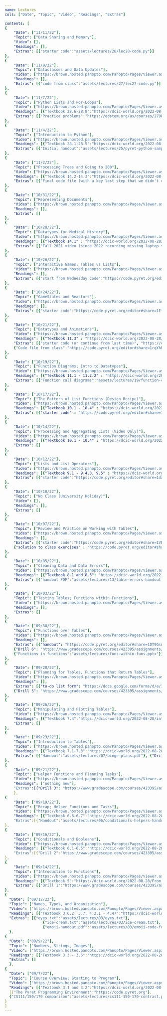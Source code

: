 ```yaml
---
name: Lectures
cols: ["Date", "Topic", "Video", "Readings", "Extras"]

contents: [
{
    "Date": ["11/11/22"],
    "Topic": ["Data Sharing and Memory"],
    "Video": [],
    "Readings": [],
    "Extras": [{"starter code":"assets/lectures/28/lec28-code.py"}]
},
{
    "Date": ["11/9/22"],
    "Topic": ["Dataclasses and Data Updates"],
    "Video": ["https://brown.hosted.panopto.com/Panopto/Pages/Viewer.aspx?id=fc832e0a-26e7-4e10-99a8-af000150dcb6"],
    "Readings": [],
    "Extras": [{"code from class":"assets/lectures/27/lec27-code.py"}]
},
{
    "Date": ["11/7/22"],
    "Topic": ["Python Lists and For-Loops"],
    "Video": ["https://brown.hosted.panopto.com/Panopto/Pages/Viewer.aspx?id=854f64e5-956b-4a90-acb0-af000150dc8b"],
    "Readings": [{"Textbook 28.6-28.8":"https://dcic-world.org/2022-08-28/part_pyret-to-python.html#%28part._python-create-process-lists%29"}],
    "Extras": [{"Practice problems":"https://edstem.org/us/courses/27983/discussion/2113997"}]
},
{
    "Date": ["11/4/22"],
    "Topic": ["Introduction to Python"],
    "Video": ["https://brown.hosted.panopto.com/Panopto/Pages/Viewer.aspx?id=24d41c59-1e0b-408c-abd4-af000150dc63"],
    "Readings": [{"Textbook 28.1-28.5":"https://dcic-world.org/2022-08-28/part_pyret-to-python.html"}],
    "Extras": [{"Initial handout":"assets/lectures/25/pyret-python-sample.pdf"},{"Summary of how to interact with VSCode":"https://hackmd.io/@cs111/using-vscode-f22"}]
},
{
    "Date": ["11/2/22"],
    "Topic": ["Processing Trees and Going to 200"],
    "Video": ["https://brown.hosted.panopto.com/Panopto/Pages/Viewer.aspx?id=23658252-bd13-4672-a367-af000150dc32"],
    "Readings": [{"Textbook 14.2-14.3":"https://dcic-world.org/2022-08-28/trees.html#%28part._.Programs_to_.Process_.Ancestor_.Trees%29"}],
    "Extras": [{"Final code file (with a key last step that we didn't cover in lecture)":"https://code.pyret.org/editor#share=1O4Dl-5pBdRKHwWx4487o19ao_SspLk03&v=22f3b65"}]
},
{
    "Date": ["10/31/22"],
    "Topic": ["Representing Documents"],
    "Video": ["https://brown.hosted.panopto.com/Panopto/Pages/Viewer.aspx?id=59504717-4274-44c8-9e4e-af000150dc03"],
    "Readings": [],
    "Extras": []
},
{
    "Date": ["10/28/22"],
    "Topic": ["Datatypes for Medical History"],
    "Video": ["https://brown.hosted.panopto.com/Panopto/Pages/Viewer.aspx?id=8aec113c-b383-4c5d-b368-af000150dbd0"],
    "Readings": [{"Textbook 14.1" : "https://dcic-world.org/2022-08-28/trees.html"}],
    "Extras": [{"Fall 2021 video (since 2022 recording missing laptop screen)":"https://brown.hosted.panopto.com/Panopto/Pages/Viewer.aspx?id=f618b5da-a7db-4c2b-99a1-ada20114159f"}]
},
{
    "Date": ["10/26/22"],
    "Topic": ["Interactive Games; Tables vs Lists"],
    "Video": ["https://brown.hosted.panopto.com/Panopto/Pages/Viewer.aspx?id=cf5375ef-7db1-43ff-bfa1-af000150dba3"],
    "Readings": [],
    "Extras": [{"start from Wednesday Code":"https://code.pyret.org/editor#share=18lM2RGh4Cy4qT-uGJxKjekdypiz1Fa5L&v=22f3b65"}]
},
{
    "Date": ["10/24/22"],
    "Topic": ["GameStates and Reactors"],
    "Video": ["https://brown.hosted.panopto.com/Panopto/Pages/Viewer.aspx?id=6121696a-2a71-461f-bb50-af000150db5a"],
    "Readings": [],
    "Extras": [{"starter code":"https://code.pyret.org/editor#share=1Ef9W_TSE_EyNh9ZsEMFR3ypMvRBa6acn&v=22f3b65"},{"final class code":"https://code.pyret.org/editor#share=18lM2RGh4Cy4qT-uGJxKjekdypiz1Fa5L&v=22f3b65"}]
},
{
    "Date": ["10/21/22"],
    "Topic": ["Datatypes and Animations"],
    "Video": ["https://brown.hosted.panopto.com/Panopto/Pages/Viewer.aspx?id=6121696a-2a71-461f-bb50-af000150db5a"],
    "Readings": [{"Textbook 11.3" : "https://dcic-world.org/2022-08-28/intro-struct-data.html"}],
    "Extras": [{"starter code (or continue from last time)", "https://code.pyret.org/editor#share=1pBUbDYX3BuvjJvW5FlPWcopuNZZ866aF&v=22f3b65"},
    {"Code file from class":"https://code.pyret.org/editor#share=1rqYhhPPV_HYdaOUOGYqDIgYAJTJfHUAs&v=22f3b65"}]
},
{
    "Date": ["10/19/22"],
    "Topic": ["Function Diagrams; Intro to Datatypes"],
    "Video": ["https://brown.hosted.panopto.com/Panopto/Pages/Viewer.aspx?id=1783c3bf-7040-43d3-a88f-af000150db35"],
    "Readings": [{"Textbook 11.1 - 11.2.2" : "https://dcic-world.org/2022-08-28/intro-struct-data.html"}],
    "Extras": [{"Function call diagrams":"assets/lectures/19/function-call-diagrams-f22.pdf"}, {"Email table design notes":"https://cs.brown.edu/courses/csci0111/spring2020/lectures/datatypes-intro.html"}]
},
{
    "Date": ["10/17/22"],
    "Topic": ["The Pattern of List Functions (Design Recipe)"],
    "Video": ["https://brown.hosted.panopto.com/Panopto/Pages/Viewer.aspx?id=9f7b3365-cdcf-46f0-820d-af000150db0d"],
    "Readings": [{"Textbook 10.1 - 10.4" : "https://dcic-world.org/2022-08-28/processing-lists.html"}],
    "Extras": [{"starter code" : "https://code.pyret.org/editor#share=1BfyOBoD3_Sei57_OfO5DCgdDs_NthMYf&v=22f3b65"},{"code PDF (to write on)" : "assets/lectures/18/code-samples-f22.pdf"},{"final code file":"https://code.pyret.org/editor#share=10bcEn3eF_1vtZtgoUB1h_5mvXjwrqlqa&v=22f3b65"}]
}, 
{
    "Date": ["10/14/22"],
    "Topic": ["Processing and Aggregating Lists (Video Only)"],
    "Video": ["https://brown.hosted.panopto.com/Panopto/Pages/Viewer.aspx?id=5eda342a-03d1-432a-b4ca-ada2011414f8"],
    "Readings": [{"Textbook 10.1 - 10.4" : "https://dcic-world.org/2022-08-28/processing-lists.html"}],
    "Extras": []
}, 
{
    "Date": ["10/12/22"],
    "Topic": ["Lists and List Operators"],
    "Video": ["https://brown.hosted.panopto.com/Panopto/Pages/Viewer.aspx?id=54baa0a3-7e1c-433b-8c4f-af000150dab7"],
    "Readings": [{"Textbook 9.1 - 9.4.3, 9.5" : "https://dcic-world.org/2022-08-28/tables-to-lists.html"}],
    "Extras": [{"starter code":"https://code.pyret.org/editor#share=1dab8zlrPIPBydlSTZxRPuJKI583a9mEb&v=31c9aaf"}]
}, 
{
    "Date": ["10/10/22"],
    "Topic": ["No Class (University Holiday)"],
    "Video": [],
    "Readings": [],
    "Extras": []
}, 
{
    "Date": ["10/07/22"],
    "Topic": ["Review and Practice on Working with Tables"],
	"Video": ["https://brown.hosted.panopto.com/Panopto/Pages/Viewer.aspx?id=6a728150-5c38-452c-a578-af000150da54"],
	"Readings": [],
	"Extras": [{"starter code":"https://code.pyret.org/editor#share=1VEsL-5DfjRILKhDZrpH342d-Zy7HFD2t&v=31c9aaf"},
	{"solution to class exercises" : "https://code.pyret.org/editor#share=19VPPxXivVscymUpg_dC-EKxZfuETPEci&v=31c9aaf"}]
}, 
{
    "Date": ["10/05/22"],
    "Topic": ["Cleaning Data and Data Errors"],
	"Video": ["https://brown.hosted.panopto.com/Panopto/Pages/Viewer.aspx?id=cdf508d3-a312-4d53-b786-ada201141457"],
	"Readings": [{"Textbook 8.1 and 8.3": "https://dcic-world.org/2022-08-28/processing-tables.html#%28part._cleaning-tables%29"}],
	"Extras": [{"handout PDF":"assets/lectures/13/table-errors-handout.pdf"},{"starter code":"https://code.pyret.org/editor#share=1htaRhSw69NDx2NUg03a1wlsaaXAUxb__&v=31c9aaf"}]
}, 
{
	"Date": ["10/03/22"],
    "Topic": ["Testing Tables; Functions within Functions"],
	"Video": ["https://brown.hosted.panopto.com/Panopto/Pages/Viewer.aspx?id=0e1ca0ad-e743-4cee-9c39-af000150da02"],
	"Readings": [],
	"Extras": []
}, 
{
	"Date": ["09/30/22"],
    "Topic": ["Functions over Tables"],
	"Video": ["https://brown.hosted.panopto.com/Panopto/Pages/Viewer.aspx?id=63732dda-95fe-476b-acb2-af000150d9d8"],
	"Readings": [],
	"Extras": [{"handout": "https://code.pyret.org/editor#share=1DT9GsAf1voYH8U0FsRtS71Xr0u4Go2gs&v=31c9aaf"},
	{"Drill 6": "https://www.gradescope.com/courses/423395/assignments/2206481"},
	{"Functions in functions":"assets/lectures/funs-within-funs.pptx"}]
}, 
{
	"Date": ["09/28/22"],
    "Topic": ["Planning for Tables, Functions that Return Tables"],
	"Video": ["https://brown.hosted.panopto.com/Panopto/Pages/Viewer.aspx?id=8a5c03dd-f7f7-44ff-9eab-af000150d9a4"],
	"Readings": [],
	"Extras": [{"to-do list form": "https://docs.google.com/forms/d/e/1FAIpQLSeLJC6aa1ryJWgZXbR7P1dp2hs5g-yiefX8AFLFpionb9ysRg/viewform?usp=sf_link"},{"planning setup": "https://snap.berkeley.edu/snap/snap.html#present:Username=kfisler&ProjectName=table-plans-lecture"},
	{"Drill 5": "https://www.gradescope.com/courses/423395/assignments/2206515"}]
}, 
{
	"Date": ["09/26/22"],
    "Topic": ["Manipulating and Plotting Tables"],
	"Video": ["https://brown.hosted.panopto.com/Panopto/Pages/Viewer.aspx?id=9b75127a-f7e1-41be-8901-af000150d971"],
	"Readings": [{"Textbook 7.4":"https://dcic-world.org/2022-08-28/intro-tabular-data.html#%28part._.Processing_.Rows%29"}],
	"Extras": []
},
{
	"Date": ["09/23/22"],
    "Topic": ["Introduction to Tables"],
	"Video": ["https://brown.hosted.panopto.com/Panopto/Pages/Viewer.aspx?id=40084421-0f6a-43a8-a33c-af000150d93d"],
	"Readings": [{"Textbook 7.1-7.3":"https://dcic-world.org/2022-08-28/intro-tabular-data.html"}],
	"Extras": [{"Handout":"assets/lectures/07/binge-plans.pdf"}, {"Drill 4": "https://www.gradescope.com/courses/423395/assignments/2206516"}]
},
{
	"Date": ["09/21/22"],
    "Topic": ["Helper Functions and Planning Tasks"],
	"Video": ["https://brown.hosted.panopto.com/Panopto/Pages/Viewer.aspx?id=0a3db58f-a324-49cc-aa0f-af000150d90e"],
	"Readings": ["nothing new"],
	"Extras":[{"Drill 3": "https://www.gradescope.com/courses/423395/assignments/2206520"}]
	},
{
	"Date": ["09/19/22"],
    "Topic": ["Recap; Helper Functions and Tasks"],
	"Video": ["https://brown.hosted.panopto.com/Panopto/Pages/Viewer.aspx?id=828cffe6-f5a1-4de2-b065-af000150d8e9"],
	"Readings": [{"Textbook 6.6-6.7":"https://dcic-world.org/2022-08-28/Conditionals_and_Booleans.html"}],
	"Extras":[{"Handout":"assets/lectures/06/conditionals-helpers-handout.pdf"}]
},
{
	"Date": ["09/16/22"],
    "Topic": ["Conditionals and Booleans"],
	"Video": ["https://brown.hosted.panopto.com/Panopto/Pages/Viewer.aspx?id=bea904b5-8971-4b8c-9207-af000150d8bf"],
	"Readings": [{"Textbook 6.1-6.5":"https://dcic-world.org/2022-08-28/Conditionals_and_Booleans.html"}],
	"Extras":[{"Drill 2":"https://www.gradescope.com/courses/423395/assignments/2206522"}]
},
{
	"Date": ["09/14/22"],
	"Topic": ["Introduction to Functions"],
	"Video": ["https://brown.hosted.panopto.com/Panopto/Pages/Viewer.aspx?id=4521b012-41a3-47c8-8a24-af000150d89f"],
	"Readings": [{"Textbook 5":"https://dcic-world.org/2022-08-28/From_Repeated_Expressions_to_Functions.html"}],
	"Extras": [{"Drill 1":"https://www.gradescope.com/courses/423395/assignments/2206476"}]
},
{
  "Date": ["09/12/22"],
  "Topic": ["Names, Types, and Organization"],
  "Video": ["https://brown.hosted.panopto.com/Panopto/Pages/Viewer.aspx?id=7836abb4-1e95-4873-92dd-af000150d873"],
  "Readings": [{"Textbook 3.6.2, 3.7, 4.2.1 - 4.47":"https://dcic-world.org/2021-08-21/Naming_Values.html"}],
  "Extras": [{"eyes.txt":"assets/lectures/03/eyes.txt"},
                 {"ice-cream.txt":"assets/lectures/03/ice-cream.txt"},
                 {"emoji-handout.pdf":"assets/lectures/03/emoji-code-formatting.pdf"}]
  },
{
  "Date": ["09/9/22"],
  "Topic": ["Numbers, Strings, Images"],
  "Video": ["https://brown.hosted.panopto.com/Panopto/Pages/Viewer.aspx?id=6d8308ff-208f-45c9-9a5d-af000150d84e"],
  "Readings": [{"Textbook 3.3 - 3.6":"https://dcic-world.org/2022-08-28/getting-started.html#%28part._flags-notice-wonder%29"}],
  "Extras": []
  },
{
  "Date": ["09/7/22"],
  "Topic": ["Course Overview; Starting to Program"],
  "Video": ["https://brown.hosted.panopto.com/Panopto/Pages/Viewer.aspx?id=f1966f07-abde-4150-a7ca-ad9d00206eee"],
  "Readings": [{"Textbook 3.1 and 3.2":"https://dcic-world.org/2022-08-28/getting-started.html#%28part._expressions%29"}],
  [{"The Pyret Programming Environment":"https://code.pyret.org"},
  {"CS111/150/170 comparison":"assets/lectures/cs111-150-170-contrast.pdf"}]
}
]
---
```





